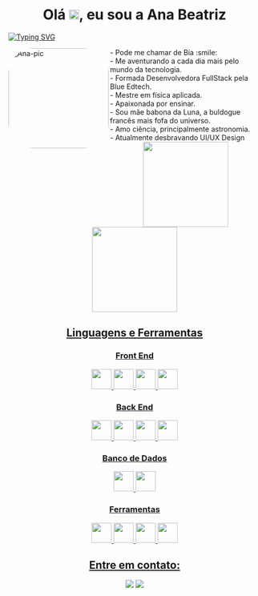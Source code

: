 ### <h1 align="center">Olá  <img src="https://media.giphy.com/media/hvRJCLFzcasrR4ia7z/giphy.gif" width="20px"/>, eu sou a Ana Beatriz </h1>

[![Typing SVG](https://readme-typing-svg.demolab.com?font=Fira+Code&pause=1000&color=DB7093&center=true&vCenter=true&width=1000&lines=Dev+Full+stack+em+forma%C3%A7%C3%A3o;com+uma+quedinha+pelo+Front-end)](https://git.io/typing-svg)

<img align="left" alt="Ana-pic" width="200px" height="200" style="border-radius:50px;" src="https://cdn.picrew.me/shareImg/org/202301/263035_qdhdTvN1.png">

<div>
- Pode me chamar de Bia :smile: <br>
- Me aventurando a cada dia mais pelo mundo da tecnologia. <br>
- Formada Desenvolvedora FullStack pela Blue Edtech. <br>
- Mestre em física aplicada. <br>
- Apaixonada por ensinar. <br>
- Sou mãe babona da Luna, a buldogue francês mais fofa do universo.  <br>
- Amo ciência, principalmente astronomia.  <br>
- Atualmente desbravando UI/UX Design <br>
</div>


<div align="center">
  <a href="https://github.com/anabeatrizalmeida">
  <img height="170em" src="https://github-readme-stats.vercel.app/api?username=anabeatrizalmeida&show_icons=true&theme=dracula&include_all_commits=true&count_private=true"/>
  <img height="170em" src="https://github-readme-stats.vercel.app/api/top-langs/?username=anabeatrizalmeida&layout=compact&langs_count=7&theme=dracula"/>
</div>


<h2 align="center">Linguagens e Ferramentas</h2>
  <h3 align="center">Front End</h3>
  <p align="center">
    <img height="40" width="40" src="https://cdn.simpleicons.org/css3/DB7093" /> 
    <img height="40" width="40" src="https://cdn.simpleicons.org/html5/DB7093"/> 
    <img height="40" width="40" src="https://cdn.simpleicons.org/javascript/DB7093"/> 
    <img height="40" width="40" src="https://cdn.simpleicons.org/react/DB7093"/>         
  </p>
  
  <h3 align="center">Back End</h3>
  <p align="center">
    <img height="40" width="40" src="https://cdn.simpleicons.org/nodedotjs/DB7093"/> 
    <img height="40" width="40" src="https://cdn.simpleicons.org/express/DB7093"/>
    <img height="40" width="40" src="https://cdn.simpleicons.org/typescript/DB7093"/> 
    <img height="40" width="40" src="https://cdn.simpleicons.org/prisma/DB7093"/>         
  </p>
  
  <h3 align="center">Banco de Dados</h3>
  <p align="center">
    <img height="40" width="40" src="https://cdn.simpleicons.org/postgresql/DB7093"/>
    <img height="40" width="40" src="https://cdn.simpleicons.org/mongodb/DB7093"/>    
  </p>
   
  <h3 align="center">Ferramentas</h3>
  <p align="center">
    <img height="40" width="40" src="https://cdn.simpleicons.org/trello/DB7093"/>
    <img height="40" width="40" src="https://cdn.simpleicons.org/visualstudio/DB7093"/>    
    <img height="40" width="40" src="https://cdn.simpleicons.org/figma/DB7093"/> 
    <img height="40" width="40" src="https://cdn.simpleicons.org/git/DB7093"/> 
  </p>



<h2 align="center">Entre em contato:</h2>
<p align="center">
  <a href = "mailto:anabeatrizalmeida1404@gmail.com"><img src="https://img.shields.io/badge/-Gmail-%23DB7093?style=for-the-badge&logo=gmail&logoColor=white" target="_blank"></a>
  <a href="https://www.linkedin.com/in/anabeatrizalmeida/" target="_blank"><img src="https://img.shields.io/badge/-LinkedIn-%23DB7093?style=for-the-badge&logo=linkedin&logoColor=white" target="_blank"></a> 
</p>
